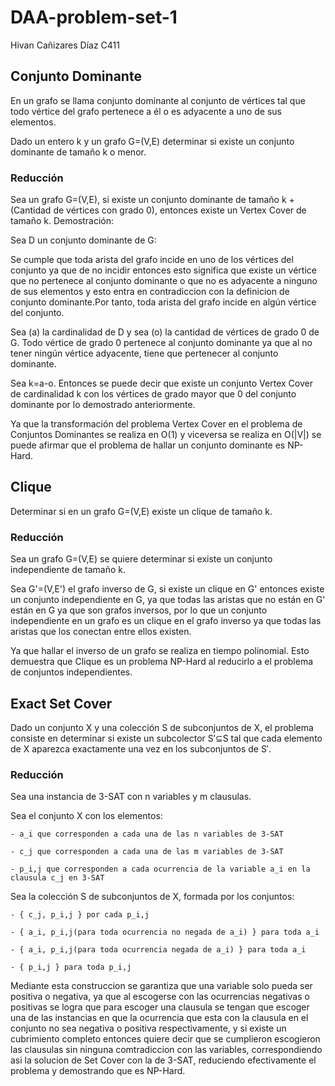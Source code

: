 # DAA-problem-set-1

Hivan Cañizares Díaz C411 



## Conjunto Dominante



En un grafo se llama conjunto dominante al conjunto de vértices tal que todo vértice del grafo pertenece a él o es adyacente a uno de sus elementos.



Dado un entero k y un grafo G=(V,E) determinar si existe un conjunto dominante de tamaño k o menor. 



### Reducción 



Sea un grafo G=(V,E), si existe un conjunto dominante de tamaño k + (Cantidad de vértices con grado 0), entonces existe un Vertex Cover de tamaño k. Demostración:



Sea D un conjunto dominante de G:



Se cumple que toda arista del grafo incide en uno de los vértices del conjunto ya que de no incidir entonces esto significa que existe un vértice que no pertenece al conjunto dominante o que no es adyacente a ninguno de sus elementos y esto entra en contradiccion con la definicion de conjunto dominante.Por tanto, toda arista del grafo incide en algún vértice del conjunto. 



Sea (a) la cardinalidad de D y sea (o) la cantidad de vértices de grado 0 de G. Todo vértice de grado 0 pertenece al conjunto dominante ya que al no tener ningún vértice adyacente, tiene que pertenecer al conjunto dominante.



Sea k=a-o. Entonces se puede decir que existe un conjunto Vertex Cover de cardinalidad k con los vértices de grado mayor que 0 del conjunto dominante por lo demostrado anteriormente.



Ya que la transformación del problema Vertex Cover en el problema de Conjuntos Dominantes se realiza en O(1) y viceversa se realiza en O(|V|) se puede afirmar que el problema de hallar un conjunto dominante es NP-Hard.



## Clique

 

Determinar si en un grafo G=(V,E) existe un clique de tamaño k.



### Reducción



Sea un grafo G=(V,E) se quiere determinar si existe un conjunto independiente de tamaño k. 



Sea G'=(V,E') el grafo inverso de G, si existe un clique en G' entonces existe un conjunto independiente en G, ya que todas las aristas que no están en G' están en G ya que son grafos inversos, por lo que un conjunto independiente en un grafo es un clique en el grafo inverso ya que todas las aristas que los conectan entre ellos existen. 



Ya que hallar el inverso de un grafo se realiza en tiempo polinomial. Esto demuestra que Clique es un problema NP-Hard al reducirlo a el problema de conjuntos independientes.



## Exact Set Cover



Dado un conjunto X y una colección S de subconjuntos de X, el problema consiste en determinar si existe un subcolector S′⊆S tal que cada elemento de X aparezca exactamente una vez en los subconjuntos de S′.



### Reducción 



Sea una instancia de 3-SAT con n variables y m clausulas. 



Sea el conjunto X con los elementos:



    - a_i que corresponden a cada una de las n variables de 3-SAT

    - c_j que corresponden a cada una de las m variables de 3-SAT

    - p_i,j que corresponden a cada ocurrencia de la variable a_i en la clausula c_j en 3-SAT



Sea la colección S de subconjuntos de X, formada por los conjuntos:



    - { c_j, p_i,j } por cada p_i,j

    - { a_i, p_i,j(para toda ocurrencia no negada de a_i) } para toda a_i

    - { a_i, p_i,j(para toda ocurrencia negada de a_i) } para toda a_i

    - { p_i,j } para toda p_i,j



Mediante esta construccion se garantiza que una variable solo pueda ser positiva o negativa, ya que al escogerse con las ocurrencias negativas o positivas se logra que para escoger una clausula se tengan que escoger una de las instancias en que la ocurrencia que esta con la clausula en el conjunto no sea negativa o positiva respectivamente, y si existe un cubrimiento completo entonces quiere decir que se cumplieron escogieron las clausulas sin ninguna comtradiccion con las variables, correspondiendo asi la solucion de Set Cover con la de 3-SAT, reduciendo efectivamente el problema y demostrando que es NP-Hard.

